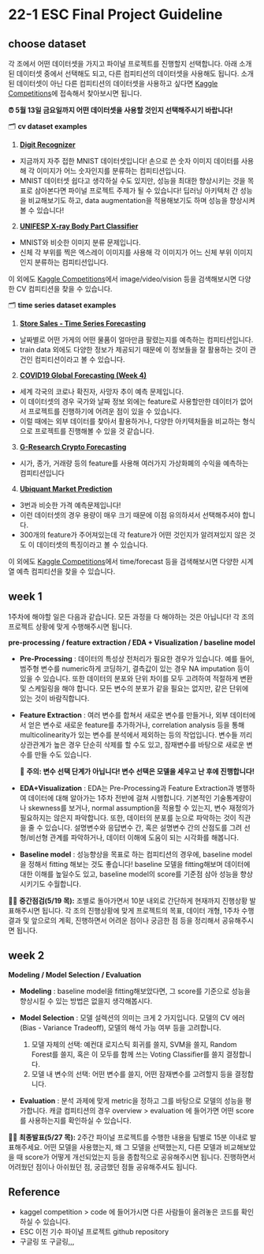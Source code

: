 # 22-1 ESC Final Project Guideline

## choose dataset

각 조에서 어떤 데이터셋을 가지고 파이널 프로젝트를 진행할지 선택합니다. 아래 소개된 데이터셋 중에서 선택해도 되고, 다른 컴피티션의 데이터셋을 사용해도 됩니다. 소개된 데이터셋이 아닌 다른 컴피티션의 데이터셋을 사용하고 싶다면 [Kaggle Competitions](https://www.kaggle.com/competitions)에 접속해서 찾아보시면 됩니다. 

  **⏰ 5월 13일 금요일까지 어떤 데이터셋을 사용할 것인지 선택해주시기 바랍니다!**

🗂 **cv dataset examples**

1. [**Digit Recognizer**](https://www.kaggle.com/competitions/digit-recognizer)
- 지금까지 자주 접한 MNIST 데이터셋입니다! 손으로 쓴 숫자 이미지 데이터를 사용해 각 이미지가 어느 숫자인지를 분류하는 컴피티션입니다. 
- MNIST 데이터셋 쉽다고 생각하실 수도 있지만, 성능을 최대한 향상시키는 것을 목표로 삼아본다면 파이널 프로젝트 주제가 될 수 있습니다! 딥러닝 아키텍처 간 성능을 비교해보기도 하고, data augmentation을 적용해보기도 하며 성능을 향상시켜볼 수 있습니다! 

2. [**UNIFESP X-ray Body Part Classifier**](https://www.kaggle.com/competitions/unifesp-x-ray-body-part-classifier/overview)
- MNIST와 비슷한 이미지 분류 문제입니다. 
- 신체 각 부위를 찍은 엑스레이 이미지를 사용해 각 이미지가 어느 신체 부위 이미지인지 분류하는 컴피티션입니다. 

이 외에도 [Kaggle Competitions](https://www.kaggle.com/competitions)에서 image/video/vision 등을 검색해보시면 다양한 CV 컴피티션을 찾을 수 있습니다. 

🗂 **time series dataset examples**

1. [**Store Sales - Time Series Forecasting**](https://www.kaggle.com/competitions/store-sales-time-series-forecasting/overview)
- 날짜별로 어떤 가게의 어떤 물품이 얼마만큼 팔렸는지를 예측하는 컴피티션입니다. 
- train data 외에도 다양한 정보가 제공되기 때문에 이 정보들을 잘 활용하는 것이 관건인 컴피티션이라고 볼 수 있습니다. 

2. [**COVID19 Global Forecasting (Week 4)**](https://www.kaggle.com/competitions/covid19-global-forecasting-week-4/overview)
- 세계 각국의 코로나 확진자, 사망자 추이 예측 문제입니다. 
- 이 데이터셋의 경우 국가와 날짜 정보 외에는 feature로 사용할만한 데이터가 없어서 프로젝트를 진행하기에 어려운 점이 있을 수 있습니다. 
- 이럴 때에는 외부 데이터를 찾아서 활용하거나, 다양한 아키텍처들을 비교하는 형식으로 프로젝트를 진행해볼 수 있을 것 같습니다. 

3. [**G-Research Crypto Forecasting**](https://www.kaggle.com/competitions/g-research-crypto-forecasting/overview)
- 시가, 종가, 거래량 등의 feature를 사용해 여러가지 가상화폐의 수익을 예측하는 컴피티션입니다

4. [**Ubiquant Market Prediction**](https://www.kaggle.com/competitions/ubiquant-market-prediction/overview)
- 3번과 비슷한 가격 예측문제입니다! 
- 이런 데이터셋의 경우 용량이 매우 크기 때문에 이점 유의하셔서 선택해주셔야 합니다. 
- 300개의  feature가 주어져있는데 각 feature가 어떤 것인지가 알려져있지 않은 것도 이 데이터셋의 특징이라고 볼 수 있습니다. 

이 외에도 [Kaggle Competitions](https://www.kaggle.com/competitions)에서 time/forecast 등을 검색해보시면 다양한 시계열 예측 컴피티션을 찾을 수 있습니다. 

## week 1

1주차에 해야할 일은 다음과 같습니다. 모든 과정을 다 해야하는 것은 아닙니다! 각 조의 프로젝트 상황에 맞게 수행해주시면 됩니다. 

**pre-processing / feature extraction / EDA + Visualization / baseline model**

- **Pre-Processing** : 데이터의 특성상 전처리가 필요한 경우가 있습니다. 예를 들어, 범주형 변수를 numeric하게 코딩하기, 결측값이 있는 경우 NA imputation 등이 있을 수 있습니다. 또한 데이터의 분포와 단위 차이를 모두 고려하여 적절하게 변환 및 스케일링을 해야 합니다. 모든 변수의 분포가 같을 필요는 없지만, 같은 단위에 있는 것이 바람직합니다. 

- **Feature Extraction** : 여러 변수를 합쳐서 새로운 변수를 만들거나, 외부 데이터에서 얻은 변수로 새로운 feature를 추가하거나, correlation analysis 등을 통해 multicolinearity가 있는 변수를 분석에서 제외하는 등의 작업입니다. 변수들 끼리 상관관계가 높은 경우 단순히 삭제를 할 수도 있고, 잠재변수를 바탕으로 새로운 변수를 만들 수도 있습니다.

  📍 **주의: 변수 선택 단계가 아닙니다! 변수 선택은 모델을 세우고 난 후에 진행합니다!**

- **EDA+Visualization** : EDA는 Pre-Processing과 Feature Extraction과 병행하여 데이터에 대해 알아가는 1주차 전반에 걸쳐 시행합니다. 기본적인 기술통계량이나 skewness를 보거나, normal assumption을 적용할 수 있는지, 변수 재정의가 필요하지는 않은지 파악합니다. 또한, 데이터의 분포를 눈으로 파악하는 것이 직관을 줄 수 있습니다. 설명변수와 응답변수 간, 혹은 설명변수 간의 산점도를 그려 선형/비선형 관계를 파악하거나, 데이터 이해에 도움이 되는 시각화를 해봅니다. 

- **Baseline model** : 성능향상을 목표로 하는 컴피티션의 경우에, baseline model을 정해서 fitting 해보는 것도 좋습니다! baseline 모델을 fitting해보며 데이터에 대한 이해를 높일수도 있고, baseline model의 score를 기준점 삼아 성능을 향상시키기도 수월합니다. 

👩‍🏫 **중간점검(5/19 목):** 조별로 돌아가면서 10분 내외로 간단하게 현재까지 진행상황 발표해주시면 됩니다. 각 조의 진행상황에 맞게 프로젝트의 목표, 데이터 개형, 1주차 수행 결과 및 앞으로의 계획, 진행하면서 어려운 점이나 궁금한 점 등을 정리해서 공유해주시면 됩니다. 

## week 2

**Modeling / Model Selection / Evaluation**

- **Modeling** : baseline model을 fitting해보았다면, 그 score를 기준으로 성능을 향상시킬 수 있는 방법은 없을지 생각해봅시다. 

- **Model Selection** : 모델 설렉션의 의미는 크게 2 가지입니다. 모델의 CV 에러(Bias - Variance Tradeoff), 모델의 해석 가능 여부 등을 고려합니다.

  1. 모델 자체의 선택: 예컨대 로지스틱 회귀를 쓸지, SVM을 쓸지, Random Forest를 쓸지, 혹은 이 모두를 함께 쓰는 Voting Classifier를 쓸지 결정합니다.
  2. 모델 내 변수의 선택: 어떤 변수를 쓸지, 어떤 잠재변수를 고려할지 등을 결정합니다. 

- **Evaluation** : 분석 과제에 맞게 metric을 정하고 그를 바탕으로 모델의 성능을 평가합니다. 캐글 컴피티션의 경우 overview > evaluation 에 들어가면 어떤 score를 사용하는지를 확인하실 수 있습니다.

👩‍🏫 **최종발표(5/27 목):** 2주간 파이널 프로젝트를 수행한 내용을 팀별로 15분 이내로 발표해주세요. 어떤 모델을 사용했는지, 왜 그 모델을 선택했는지, 다른 모델과 비교해보았을 때  score가 어떻게 개선되었는지 등을 종합적으로 공유해주시면 됩니다. 진행하면서 어려웠던 점이나 아쉬웠던 점, 궁금했던 점들 공유해주셔도 됩니다. 

## Reference

- kaggel competition > code 에 들어가시면 다른 사람들이 올려놓은 코드를 확인하실 수 있습니다. 
- ESC 이전 기수 파이널 프로젝트 github repository
- 구글링 또 구글링,,,
